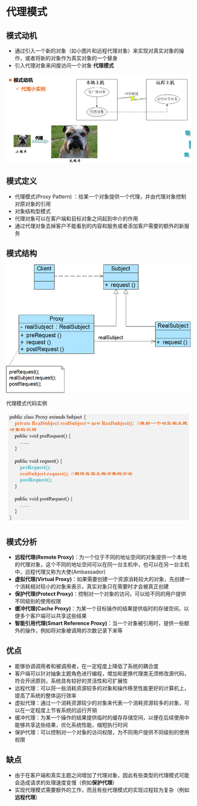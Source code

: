 # 代理模式


<!--more-->

## 模式动机

- 通过引入一个新的对象（如小图片和远程代理对象）来实现对真实对象的操作，或者将新的对象作为真实对象的一个替身
- 引入代理对象来间接访问一个对象  **代理模式**

![image-20210511222220011.png](./images/image-20210511222220011.png)

## 模式定义

- 代理模式(Proxy Pattern) ：给某一个对象提供一个代理，并由代理对象控制对原对象的引用
- 对象结构型模式
- 代理对象可以在客户端和目标对象之间起到中介的作用
- 通过代理对象去掉客户不能看到的内容和服务或者添加客户需要的额外的新服务

## 模式结构

![image-20210511222343127.png](./images/image-20210511222343127.png)

代理模式代码实例

![image-20210511222503011.png](./images/image-20210511222503011.png)

## 模式分析

- **远程代理(Remote Proxy)**：为一个位于不同的地址空间的对象提供一个本地的代理对象，这个不同的地址空间可以在同一台主机中，也可以在另一台主机中，远程代理又称为大使(Ambassador)
- **虚拟代理(Virtual Proxy)**：如果需要创建一个资源消耗较大的对象，先创建一个消耗相对较小的对象来表示，真实对象只在需要时才会被真正创建
- **保护代理(Protect Proxy)**：控制对一个对象的访问，可以给不同的用户提供不同级别的使用权限
- **缓冲代理(Cache Proxy)**：为某一个目标操作的结果提供临时的存储空间，以便多个客户端可以共享这些结果
- **智能引用代理(Smart Reference Proxy)**：当一个对象被引用时，提供一些额外的操作，例如将对象被调用的次数记录下来等

## 优点

- 能够协调调用者和被调用者，在一定程度上降低了系统的耦合度
- 客户端可以针对抽象主题角色进行编程，增加和更换代理类无须修改源代码，符合开闭原则，系统具有较好的灵活性和可扩展性
- 远程代理：可以将一些消耗资源较多的对象和操作移至性能更好的计算机上，提高了系统的整体运行效率
- 虚拟代理：通过一个消耗资源较少的对象来代表一个消耗资源较多的对象，可以在一定程度上节省系统的运行开销
- 缓冲代理：为某一个操作的结果提供临时的缓存存储空间，以便在后续使用中能够共享这些结果，优化系统性能，缩短执行时间
- 保护代理：可以控制对一个对象的访问权限，为不同用户提供不同级别的使用权限

## 缺点

- 由于在客户端和真实主题之间增加了代理对象，因此有些类型的代理模式可能会造成请求的处理速度变慢（例如**保护代理**）
- 实现代理模式需要额外的工作，而且有些代理模式的实现过程较为复杂（例如**远程代理**）
